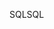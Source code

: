 <span data-ttu-id="6ad15-101">SQL</span><span class="sxs-lookup"><span data-stu-id="6ad15-101">SQL</span></span>